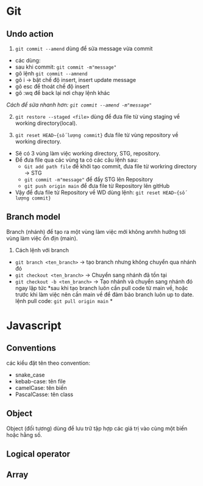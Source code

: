 # Git
## Undo action
1. `git commit --amend` dùng để sửa message vừa commit
- các dùng: 
 - sau khi commit: `git commit -m"message"`
 - gõ lệnh `git commit --amnend`
 - gõ i -> bật chế độ insert, insert update message
 - gõ esc để thoát chế độ insert
 - gõ :wq để back lại nơi chạy lệnh khác

 *Cách để sửa nhanh hơn: `git commit --amend -m"message"`*


2. `git restore --staged <file>` dùng để đưa file từ vùng staging về working directory(local).

3. `git reset HEAD~{số lượng commit}` đưa file từ vùng repository về working directory.
- Sẽ có 3 vùng làm việc working directory, STG, repository. 
- Để đưa file qua các vùng ta có các câu lệnh sau:
  - `Git add path file` để khởi tạo commit, đưa file từ workring directory -> STG
  - `git commit -m"message"` để đẩy STG lên Repository
  - `git push origin main` để đưa file từ Repository lên gitHub
- Vậy để đưa file từ Repository về WD dùng lệnh: `git reset HEAD~{số lượng commit}`

## Branch model
Branch (nhánh) để tạo ra một vùng làm việc mới không anrhh hưởng tới vùng làm việc ổn địn (main).
1. Cách lệnh với branch
- `git branch <ten_branch>` -> tạo branch nhưng không chuyển qua nhánh đó
- `git checkout <ten_branch>` -> Chuyển sang nhánh đã tồn tại
- `git checkout -b <ten_branch>` -> Tạo nhánh và chuyển sang nhánh đó ngay lập tức
*sau khi tạo branch luôn cần pull code từ main về, hoặc trước khi làm việc nên cần main về để đảm bảo branch luôn up to date. lệnh pull code: `git pull origin main` *

# Javascript
## Conventions
các kiểu đặt tên theo convention:
- snake_case
- kebab-case: tên file
- camelCase: tên biến
- PascalCasse: tên class
## Object
Object (đối tương) dùng để lưu trữ tập hợp các giá trị vào cùng một biến hoặc hằng số.
## Logical operator
## Array